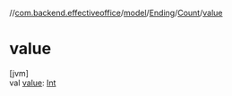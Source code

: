 //[com.backend.effectiveoffice](IdeaProjects/labs-office-elevator/effectiveOfficeBackend/documentation/gfm/index.md)/[model](IdeaProjects/labs-office-elevator/effectiveOfficeBackend/documentation/gfm/com.backend.effectiveoffice/model/index.md)/[Ending](IdeaProjects/labs-office-elevator/effectiveOfficeBackend/documentation/gfm/com.backend.effectiveoffice/model/-ending/index.md)/[Count](IdeaProjects/labs-office-elevator/effectiveOfficeBackend/documentation/gfm/com.backend.effectiveoffice/model/-ending/-count/index.md)/[value](IdeaProjects/labs-office-elevator/effectiveOfficeBackend/documentation/gfm/com.backend.effectiveoffice/model/-ending/-count/value.md)

# value

[jvm]\
val [value](IdeaProjects/labs-office-elevator/effectiveOfficeBackend/documentation/gfm/com.backend.effectiveoffice/model/-ending/-count/value.md): [Int](https://kotlinlang.org/api/latest/jvm/stdlib/kotlin/-int/index.html)
